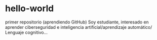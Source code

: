 # hello-world
primer repositorio (aprendiendo GitHub)
Soy estudiante, interesado en  aprender ciberseguridad e inteligencia artificial/aprendizaje automático/ Lenguaje cognitivo...
